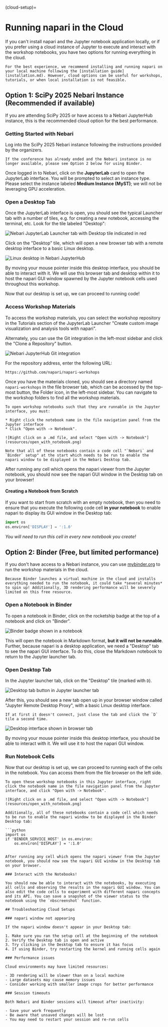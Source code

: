 (cloud-setup)=

# Running napari in the Cloud

If you can't install napari and the Jupyter notebook application locally, or if you prefer using a cloud instance of Jupyter to execute and interact with the workshop notebooks, you have two options for running everything in the cloud.

```{tip}
For the best experience, we recommend installing and running napari on your local machine following the [installation guide](installation.md). However, cloud options can be useful for workshops, tutorials, or when local installation is not feasible.
```

## Option 1: SciPy 2025 Nebari Instance (Recommended if available)

If you are attending SciPy 2025 or have access to a Nebari JupyterHub instance, this is the recommended cloud option for the best performance.

### Getting Started with Nebari

Log into the SciPy 2025 Nebari instance following the instructions provided by the organizers.

```{note}
If the conference has already ended and the Nebari instance is no longer available, please see Option 2 below for using Binder.
```

Once logged in to Nebari, click on the **JupyterLab** card to open the JupyterLab interface. You will be prompted to select an instance type. Please select the instance labeled **Medium Instance (MyST)**; we will not be leveraging GPU acceleration.

### Open a Desktop Tab

Once the JupyterLab interface is open, you should see the typical Launcher tab with a number of tiles, e.g. for creating a new notebook, accessing the terminal, etc. Look for the tile labeled "Desktop":

![Nebari JupyterLab Launcher tab with Desktop tile indicated in red](resources/nebari-jupyterlab-launcher.png)

Click on the "Desktop" tile, which will open a new browser tab with a remote desktop interface to a basic Linux desktop. 

![Linux desktop in Nebari JupyterHub](resources/nebari-desktop.png)

By moving your mouse pointer inside this desktop interface, you should be able to interact with it. We will use this browser tab and desktop within it to host the napari GUI window spawned by the Jupyter notebook cells used throughout this workshop.

Now that our desktop is set up, we can proceed to running code!

### Access Workshop Materials

To access the workshop materials, you can select the workshop repository in the Tutorials section of the JupyterLab Launcher "Create custom image visualization and analysis tools with napari".  

Alternately, you can use the Git integration in the left-most sidebar and click the "Clone a Repository" button.

![Nebari JupyterHub Git integration](resources/nebari-git-integration.png)

For the repository address, enter the following URL:
```
https://github.com/napari/napari-workshops
```

Once you have the materials cloned, you should see a directory named `napari-workshops` in the file browser tab, which can be accessed by the top-most button, the Folder icon, in the left-most sidebar. You can navigate to the workshop folders to find all the workshop materials.

```{important}
To open workshop notebooks such that they are runnable in the Jupyter interface, you must:

* Right click the notebook name in the file navigation panel from the Jupyter interface
* Click "Open with -> Notebook".

![Right click on a .md file, and select "Open with -> Notebook"](resources/open_with_notebook.png)

Note that all of these notebooks contain a code cell "`Nebari` and `Binder` setup" at the start which needs to be run to enable the napari window to be displayed in the Nebari Desktop tab. 
```

After running any cell which opens the napari viewer from the Jupyter notebook, you should now see the napari GUI window in the Desktop tab on your browser!

#### Creating a Notebook from Scratch

If you want to start from scratch with an empty notebook, then you need to ensure that you execute the following code cell **in your notebook** to enable napari to display its GUI window in the Desktop tab:

```python
import os
os.environ['DISPLAY'] = ':1.0'
```

*You will need to run this cell in every new notebook you create!*

## Option 2: Binder (Free, but limited performance)

If you don't have access to a Nebari instance, you can use [mybinder.org](https://mybinder.org) to run the workshop materials in the cloud. 

```{warning}
Because Binder launches a virtual machine in the cloud and installs everything needed to run the notebook, it could take *several minutes* to spin up! Additionally, 3D rendering performance will be severely limited on this free resource.
```

### Open a Notebook in Binder

To open a notebook in Binder, click on the rocketship badge at the top of a notebook and click on "Binder".

![Binder badge shown in a notebook](../docs/images/binder_button.png)

This will open the notebook in Markdown format, **but it will not be runnable**. Further, because napari is a desktop application, we need a "Desktop" tab to see the napari GUI interface. To do this, close the Markdown notebook to return to the Jupyter launcher tab.

### Open Desktop Tab

In the Jupyter launcher tab, click on the "Desktop" tile (marked with `D`).

![Desktop tab button in Jupyter launcher tab](../docs/images/desktop_tab.png)

After this, you should see a new tab open up in your browser window called "Jupyter Remote Desktop Proxy", with a basic Linux desktop interface. 

```{note}
If at first it doesn't connect, just close the tab and click the `D` tile a second time.
```

![Desktop interface shown in browser tab](../docs/images/desktop.png)

By moving your mouse pointer inside this desktop interface, you should be able to interact with it. We will use it to host the napari GUI window.

### Run Notebook Cells

Now that our desktop is set up, we can proceed to running each of the cells in the notebook. You can access them from the file browser on the left side.

```{important}
To open these workshop notebooks in this Jupyter interface, right click the notebook name in the file navigation panel from the Jupyter interface, and click "Open with -> Notebook".

![Right click on a .md file, and select "Open with -> Notebook"](resources/open_with_notebook.png)

Additionally, all of these notebooks contain a code cell which needs to be run to enable the napari window to be displayed in the Binder Desktop tab:

```python
import os
if 'BINDER_SERVICE_HOST' in os.environ:
    os.environ['DISPLAY'] = ':1.0'
```
```

After running any cell which opens the napari viewer from the Jupyter notebook, you should now see the napari GUI window in the Desktop tab on your browser.

### Interact with the Notebooks!

You should now be able to interact with the notebooks, by executing all cells and observing the results in the napari GUI window. You can also edit the code cells to experiment with different napari concepts and its API. You can save a snapshot of the viewer status to the notebook using the `nbscreenshot` function.

## Troubleshooting Cloud Setups

### napari window not appearing

If the napari window doesn't appear in your Desktop tab:

1. Make sure you ran the setup cell at the beginning of the notebook
2. Verify the Desktop tab is open and active
3. Try clicking in the Desktop tab to ensure it has focus
4. If using Binder, try restarting the kernel and running cells again

### Performance issues

Cloud environments may have limited resources:

- 3D rendering will be slower than on a local machine
- Large datasets may cause memory issues
- Consider working with smaller image crops for better performance

### Session timeouts

Both Nebari and Binder sessions will timeout after inactivity:

- Save your work frequently
- Be aware that unsaved changes will be lost
- You may need to restart your session and re-run cells
